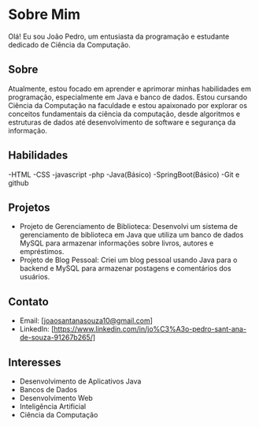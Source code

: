 # Sobre Mim

Olá! Eu sou João Pedro, um entusiasta da programação e estudante dedicado de Ciência da Computação.

## Sobre

Atualmente, estou focado em aprender e aprimorar minhas habilidades em programação, especialmente em Java e banco de dados. Estou cursando Ciência da Computação na faculdade e estou apaixonado por explorar os conceitos fundamentais da ciência da computação, desde algoritmos e estruturas de dados até desenvolvimento de software e segurança da informação.

## Habilidades

-HTML
-CSS
-javascript
-php
-Java(Básico)
-SpringBoot(Básico)
-Git e github
## Projetos

- Projeto de Gerenciamento de Biblioteca: Desenvolvi um sistema de gerenciamento de biblioteca em Java que utiliza um banco de dados MySQL para armazenar informações sobre livros, autores e empréstimos.
- Projeto de Blog Pessoal: Criei um blog pessoal usando Java para o backend e MySQL para armazenar postagens e comentários dos usuários.

## Contato

- Email: [joaosantanasouza10@gmail.com]
- LinkedIn: [https://www.linkedin.com/in/jo%C3%A3o-pedro-sant-ana-de-souza-91267b265/]

## Interesses

- Desenvolvimento de Aplicativos Java
- Bancos de Dados 
- Desenvolvimento Web
- Inteligência Artificial
- Ciência da Computação
